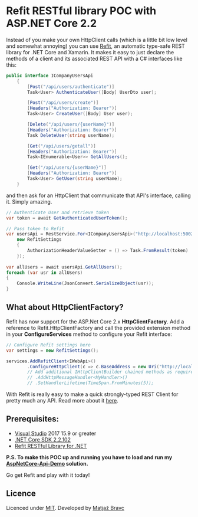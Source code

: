 # Refit RESTful library POC with ASP.NET Core 2.2

Instead of you make your own HttpClient calls (which is a little bit low level and somewhat annoying) you can use [Refit](https://github.com/reactiveui/refit), an automatic type-safe REST library for .NET Core and Xamarin. It makes it easy to just declare the methods of a client and its associated REST API with a C# interfaces like this:

```csharp
public interface ICompanyUsersApi
    {
        [Post("/api/users/authenticate")]
        Task<User> AuthenticateUser([Body] UserDto user);

        [Post("/api/users/create")]
        [Headers("Authorization: Bearer")]
        Task<User> CreateUser([Body] User user);

        [Delete("/api/users/{userName}")]
        [Headers("Authorization: Bearer")]
        Task DeleteUser(string userName);

        [Get("/api/users/getall")]
        [Headers("Authorization: Bearer")]
        Task<IEnumerable<User>> GetAllUsers();

        [Get("/api/users/{userName}")]
        [Headers("Authorization: Bearer")]
        Task<User> GetUser(string userName);
    }
```
and then ask for an HttpClient that communicate that API's interface, calling it. Simply amazing.

```csharp
// Authenticate User and retrieve token
var token = await GetAuthenticatedUserToken();

// Pass token to Refit
var usersApi = RestService.For<ICompanyUsersApi>("http://localhost:5002",
    new RefitSettings
    {
        AuthorizationHeaderValueGetter = () => Task.FromResult(token)
    });
    
var allUsers = await usersApi.GetAllUsers();
foreach (var usr in allUsers)
{
    Console.WriteLine(JsonConvert.SerializeObject(usr));
}    
```
## What about HttpClientFactory?
Refit has now support for the ASP.Net Core 2.x **HttpClientFactory**. Add a reference to Refit.HttpClientFactory and call the provided extension method in your **ConfigureServices** method to configure your Refit interface:
```csharp
// Configure Refit settings here
var settings = new RefitSettings(); 

services.AddRefitClient<IWebApi>()
        .ConfigureHttpClient(c => c.BaseAddress = new Uri("http://localhost:5002"));
        // Add additional IHttpClientBuilder chained methods as required here:
        // .AddHttpMessageHandler<MyHandler>()
        // .SetHandlerLifetime(TimeSpan.FromMinutes(5));
```
With Refit is really easy to make a quick strongly-typed REST Client for pretty much any API. Read more about it [here](https://reactiveui.github.io/refit/).

## Prerequisites:
- [Visual Studio](https://www.visualstudio.com/vs/community) 2017 15.9 or greater
- [.NET Core SDK 2.2.102](https://dotnet.microsoft.com/download/dotnet-core/2.2)
- [Refit RESTful Library for .NET](https://github.com/reactiveui/refit)

**P.S. To make this POC up and running you have to load and run my [AspNetCore-Api-Demo](https://github.com/matjazbravc/AspNetCore-Api-Demo) solution.**

Go get Refit and play with it today!

## Licence

Licenced under [MIT](http://opensource.org/licenses/mit-license.php).
Developed by [Matjaž Bravc](https://si.linkedin.com/in/matjazbravc)